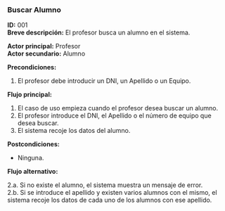 ### Buscar Alumno
**ID:** 001   
**Breve descripción:** El profesor busca un alumno en el sistema.

**Actor principal:** Profesor   
**Actor secundario:** Alumno

**Precondiciones:**

1. El profesor debe introducir un DNI, un Apellido o un Equipo.

**Flujo principal:**

1. El caso de uso empieza cuando el profesor desea buscar un alumno.
2. El profesor introduce el DNI, el Apellido o el número de equipo que desea buscar.
3. El sistema recoje los datos del alumno.

**Postcondiciones:**

* Ninguna.

**Flujo alternativo:**

2.a. Si no existe el alumno, el sistema muestra un mensaje de error.  
2.b. Si se introduce el apellido y existen varios alumnos con el mismo, el sistema recoje los datos de cada uno de los alumnos con ese apellido.
